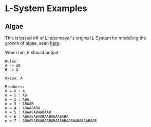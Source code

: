 # L-System Examples

## Algae
This is based off of Lindenmayer's original L-System for modelling the growth of algae, seen [here](https://en.wikipedia.org/wiki/L-system#Example_1:_algae).

When run, it should output:
```
Rules:
A -> AB 
B -> A 

Axiom: A 

Produces:
n = 0 : A 
n = 1 : AB 
n = 2 : ABA 
n = 3 : ABAAB 
n = 4 : ABAABABA 
n = 5 : ABAABABAABAAB 
n = 6 : ABAABABAABAABABAABABA 
n = 7 : ABAABABAABAABABAABABAABAABABAABAAB
```
